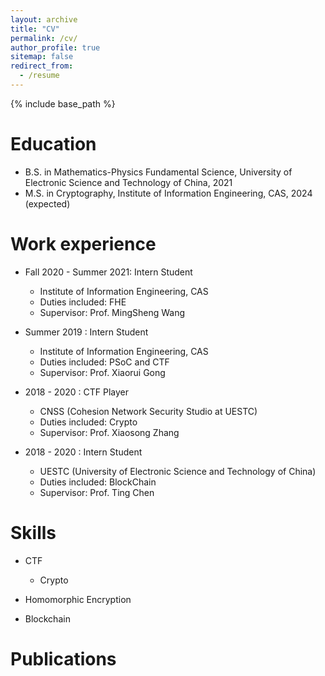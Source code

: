 ```yaml
---
layout: archive
title: "CV"
permalink: /cv/
author_profile: true
sitemap: false
redirect_from:
  - /resume
---
```


{% include base_path %}

Education
======
* B.S. in Mathematics-Physics Fundamental Science, University of Electronic Science and Technology of China, 2021
* M.S. in Cryptography, Institute of Information Engineering, CAS, 2024 (expected)

Work experience
======
* Fall 2020 - Summer 2021: Intern Student
  * Institute of Information Engineering, CAS
  * Duties included: FHE
  * Supervisor: Prof. MingSheng Wang

* Summer 2019 : Intern Student
  * Institute of Information Engineering, CAS
  * Duties included: PSoC and CTF
  * Supervisor: Prof. Xiaorui Gong

* 2018 - 2020 : CTF Player
  * CNSS (Cohesion Network Security Studio at UESTC)
  * Duties included: Crypto
  * Supervisor: Prof. Xiaosong Zhang

* 2018 - 2020 : Intern Student
  * UESTC (University of Electronic Science and Technology of China)
  * Duties included: BlockChain
  * Supervisor: Prof. Ting Chen




  
Skills
======
* CTF
  * Crypto

* Homomorphic Encryption

* Blockchain

Publications
======
